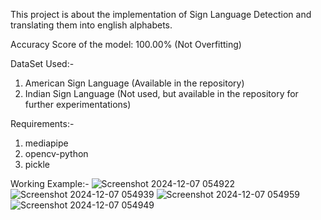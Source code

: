 This project is about the implementation of Sign Language Detection and translating them into english alphabets.

<bold>Accuracy Score of the model:</bold> 100.00% (Not Overfitting)

DataSet Used:-
1.  American Sign Language (Available in the repository)
2.  Indian Sign Language (Not used, but available in the repository for further experimentations)

Requirements:-
1.  mediapipe
2.  opencv-python
3.  pickle

Working Example:-
![Screenshot 2024-12-07 054922](https://github.com/user-attachments/assets/4418d831-a328-4761-ab2e-77ab7e086565)
![Screenshot 2024-12-07 054939](https://github.com/user-attachments/assets/9afbc0aa-7ad8-4bc3-8ffd-9964c16d740f)
![Screenshot 2024-12-07 054959](https://github.com/user-attachments/assets/f581cf3a-60de-43e8-b3df-f83b94fa3ca3)
![Screenshot 2024-12-07 054949](https://github.com/user-attachments/assets/9ed2551a-7820-4d98-a510-95b80584d415)
